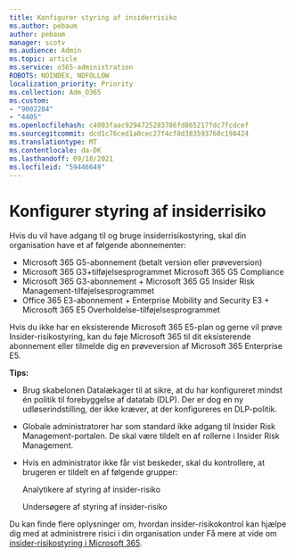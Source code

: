```yaml
---
title: Konfigurer styring af insiderrisiko
ms.author: pebaum
author: pebaum
manager: scotv
ms.audience: Admin
ms.topic: article
ms.service: o365-administration
ROBOTS: NOINDEX, NOFOLLOW
localization_priority: Priority
ms.collection: Adm_O365
ms.custom:
- "9002284"
- "4405"
ms.openlocfilehash: c4003faac9294725283786fd865217fdc7fcdcef
ms.sourcegitcommit: dcd1c76ced1a0cec27f4cf8d383593760c198424
ms.translationtype: MT
ms.contentlocale: da-DK
ms.lasthandoff: 09/18/2021
ms.locfileid: "59446649"
---
```

# <a name="set-up-insider-risk-management"></a>Konfigurer styring af insiderrisiko

Hvis du vil have adgang til og bruge insiderrisikostyring, skal din organisation have et af følgende abonnementer:

- Microsoft 365 G5-abonnement (betalt version eller prøveversion)
- Microsoft 365 G3+tilføjelsesprogrammet Microsoft 365 G5 Compliance
- Microsoft 365 G3-abonnement + Microsoft 365 G5 Insider Risk Management-tilføjelsesprogrammet
- Office 365 E3-abonnement + Enterprise Mobility and Security E3 + Microsoft 365 E5 Overholdelse-tilføjelsesprogrammet

Hvis du ikke har en eksisterende Microsoft 365 E5-plan og gerne vil prøve Insider-risikostyring, kan du føje Microsoft 365 til dit eksisterende abonnement eller tilmelde dig en prøveversion af Microsoft 365 Enterprise E5.

**Tips:**

- Brug skabelonen Datalækager til at sikre, at du har konfigureret mindst én politik til forebyggelse af datatab (DLP). Der er dog en ny udløserindstilling, der ikke kræver, at der konfigureres en DLP-politik.

- Globale administratorer har som standard ikke adgang til Insider Risk Management-portalen. De skal være tildelt en af rollerne i Insider Risk Management.

- Hvis en administrator ikke får vist beskeder, skal du kontrollere, at brugeren er tildelt en af følgende grupper:

    Analytikere af styring af insider-risiko

    Undersøgere af styring af insider-risiko

Du kan finde flere oplysninger om, hvordan insider-risikokontrol kan hjælpe dig med at administrere risici i din organisation under Få mere at vide om [insider-risikostyring i Microsoft 365](https://docs.microsoft.com/microsoft-365/compliance/insider-risk-management).